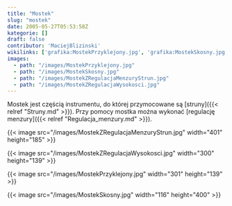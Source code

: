 ```yaml
---
title: "Mostek"
slug: "mostek"
date: 2005-05-27T05:53:58Z
kategorie: []
draft: false
contributor: 'MaciejBlizinski'
wikilinks: ['grafika:MostekPrzyklejony.jpg', 'grafika:MostekSkosny.jpg', 'grafika:MostekZRegulacjaMenzuryStrun.jpg', 'grafika:MostekZRegulacjaWysokosci.jpg', 'regulacja_menzury', 'struna']
images:
  - path: "/images/MostekPrzyklejony.jpg"
  - path: "/images/MostekSkosny.jpg"
  - path: "/images/MostekZRegulacjaMenzuryStrun.jpg"
  - path: "/images/MostekZRegulacjaWysokosci.jpg"
---
```

Mostek jest częścią instrumentu, do której przymocowane są
[struny]({{< relref "Struny.md" >}}). Przy pomocy mostka można wykonać [regulację
menzury]({{< relref "Regulacja_menzury.md" >}}).

{{< image src="/images/MostekZRegulacjaMenzuryStrun.jpg" width="401" height="185" >}}

{{< image src="/images/MostekZRegulacjaWysokosci.jpg" width="300" height="139" >}}

{{< image src="/images/MostekPrzyklejony.jpg" width="301" height="139" >}}

{{< image src="/images/MostekSkosny.jpg" width="116" height="400" >}}
